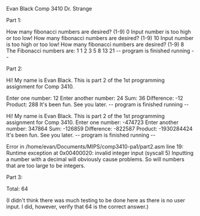 Evan Black
Comp 3410
Dr. Strange

Part 1:

How many fibonacci numbers are desired? (1-9)
0
Input number is too high or too low!
How many fibonacci numbers are desired? (1-9)
10
Input number is too high or too low!
How many fibonacci numbers are desired? (1-9)
8
The Fibonacci numbers are:
1 1 2 3 5 8 13 21 
-- program is finished running --


Part 2:

Hi! My name is Evan Black. This is part 2 of the 1st programming assignment for Comp 3410.

Enter one number: 12
Enter another number: 24
Sum: 36
Difference: -12
Product: 288
It's been fun. See you later.
-- program is finished running --

Hi! My name is Evan Black. This is part 2 of the 1st programming assignment for Comp 3410.
Enter one number: -474723
Enter another number: 347864
Sum: -126859
Difference: -822587
Product: -1930284424
It's been fun. See you later.
-- program is finished running --

Error in /home/evan/Documents/MIPS/comp3410-pa1/part2.asm line 19: Runtime exception at 0x00400020: invalid integer input (syscall 5)
Inputting a number with a decimal will obviously cause problems. So will numbers that are too large to be integers.


Part 3:

Total: 64

(I didn't think there was much testing to be done here as there is no user input. I did, however, verify that 64 is the correct answer.)
